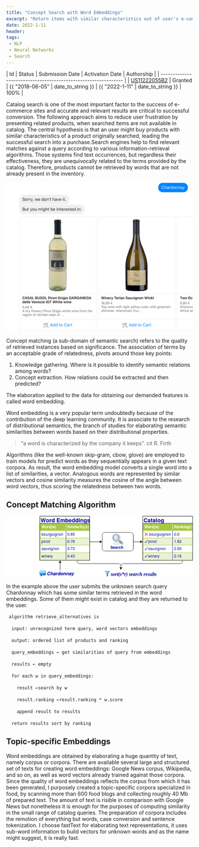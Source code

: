 ```yaml
---
title: "Concept Search with Word Embeddings"
excerpt: "Return items with similar characteristics out of user's e-commerce search, though the searched product is not known in the merchant's catalog."
date: 2022-1-11 
header:
tags:
 - NLP
 - Neural Networks
 - Search
---
```

| Id                                                             | Status  | Submission Date | Activation Date   | Authorship     |
| -------------------------------------------------------------- |
| [US11222055B2](https://patents.google.com/patent/US11222055B2) | Granted | {{ "2018-06-05" | date_to_string }} | {{ "2022-1-11" | date_to_string }} | 100% |

Catalog search is one of the most important factor to the success of e-commerce sites and accurate and relevant results are critical to successful conversion.
The following approach aims to reduce user frustration by presenting related products, when searched items are not available in catalog. The central hypothesis is that an user might buy products with similar characteristics of a product originally searched, leading the successful search into a purchase.Search engines help to find relevant matches against a query according to various information-retrieval algorithms. Those systems find text occurrences, but regardless their effectiveness, they are unequivocally related to the terms provided by the catalog. Therefore, products cannot be retrieved by words that are not already present in the inventory.

![](/assets/images/semantic-search-wines.png)

Concept matching (a sub-domain of semantic search) refers to the quality of retrieved instances based on significance. The association of terms by an acceptable grade of relatedness, pivots around those key points:

1. Knowledge gathering. Where is it possible to identify semantic relations among words?
2. Concept extraction. How relations could be extracted and then predicted?

The elaboration applied to the data for obtaining our demanded features is called word embedding.

Word embedding is a very popular term undoubtedly because of the contribution of the deep learning community. It is associate to the research of distributional semantics, the branch of studies for elaborating semantic similarities between words based on their distributional properties.

>    “a word is characterized by the company it keeps”. cit R. Firth

Algorithms (like the well-known skip-gram, cbow, glove) are employed to train models for predict words as they sequentially appears in a given text corpora. As result, the word embedding model converts a single word into a list of similarities, a vector. Analogous words are represented by similar vectors and cosine similarity measures the cosine of the angle between word vectors, thus scoring the relatedness between two words.

## Concept Matching Algorithm

![](/assets/images/algo-concept-search.png)

In the example above the user submits the unknown search query Chardonnay which has some similar terms retrieved in the word embeddings. Some of them might exist in catalog and they are returned to the user.

```
 algorithm retrieve_alternatives is

  input: unrecognized term query, word vectors embeddings

  output: ordered list of products and ranking

  query_embeddings ← get similarities of query from embeddings

  results ← empty

  for each w in query_embeddings:

    result ←search by w

    result.ranking ←result.ranking * w.score

    append result to results

  return results sort by ranking
```

## Topic-specific Embeddings

Word embeddings are obtained by elaborating a huge quantity of text, namely corpus or corpora. There are available several large and structured set of texts for creating word embeddings: Google News corpus, Wikipedia, and so on, as well as word vectors already trained against those corpora. Since the quality of word embeddings reflects the corpus from which it has been generated, I purposely created a topic-specific corpora specialized in food, by scanning more than 600 food blogs and collecting roughly 40 Mb of prepared text. The amount of text is risible in comparison with Google News but nonetheless it is enough for the purposes of computing similarity in the small range of catalog queries. The preparation of corpora includes the remotion of everything but words, case conversion and sentence tokenization. I choose fastText for elaborating text representations, it uses sub-word information to build vectors for unknown words and as the name might suggest, it is really fast.

